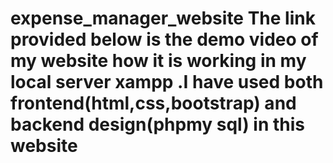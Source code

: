 # expense_manager_website The link provided below is the demo video of my website how it is working in my local server xampp .I have used both frontend(html,css,bootstrap) and backend design(phpmy sql) in this website
